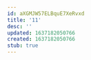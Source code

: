 ```yaml
---
id: aXGMJW57ELBquE7XeRvxd
title: '11'
desc: ''
updated: 1637182050766
created: 1637182050766
stub: true
---
```


